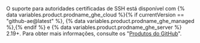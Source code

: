 O suporte para autoridades certificadas de SSH está disponível com {% data variables.product.prodname_ghe_cloud %}{% if currentVersion == "github-ae@latest" %}, {% data variables.product.prodname_ghe_managed %},{% endif %} e {% data variables.product.prodname_ghe_server %} 2.19+. Para obter mais informações, consulte os "[Produtos do GitHub](/articles/githubs-products)".
